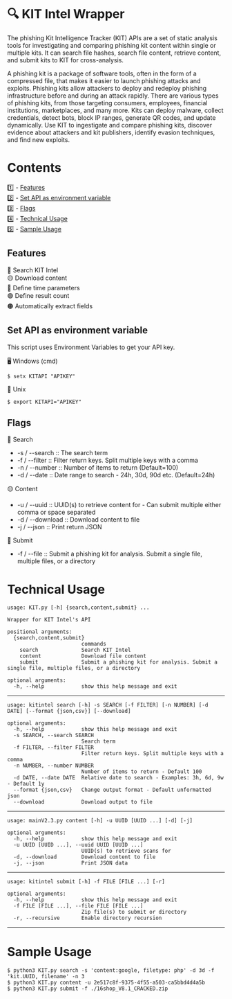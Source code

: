 # :mag: KIT Intel Wrapper 


The phishing Kit Intelligence Tracker (KIT) APIs are a set of static analysis tools for investigating and comparing phishing kit content within single or multiple kits. It can search file hashes, search file content, retrieve content, and submit kits to KIT for cross-analysis.

A phishing kit is a package of software tools, often in the form of a compressed file, that makes it easier to launch phishing attacks and exploits. Phishing kits allow attackers to deploy and redeploy phishing infrastructure before and during an attack rapidly. There are various types of phishing kits, from those targeting consumers, employees, financial institutions, marketplaces, and many more. Kits can deploy malware, collect credentials, detect bots, block IP ranges, generate QR codes, and update dynamically. Use KIT to ingestigate and compare phishing kits, discover evidence about attackers and kit publishers, identify evasion techniques, and find new exploits.

# Contents
:one:   - [Features](#features) <br/>
:two:   - [Set API as environment variable](#apikey) <br/>
:three: - [Flags](#flags) <br/>
:four:  - [Technical Usage](#technical) <br/>
:five:  - [Sample Usage](#sample) <br/>



## Features <a name="features"></a>
:red_circle: Search KIT Intel <br/>
:yellow_circle: Download content <br/>
:large_blue_circle: Define time parameters <br/>
:green_circle: Define result count <br/>
:orange_circle: Automatically extract fields <br/>

## Set API as environment variable <a name="apikey"></a>

This script uses Environment Variables to get your API key.

:desktop_computer: Windows (cmd)
```
$ setx KITAPI "APIKEY"
```

:penguin: Unix  
```
$ export KITAPI="APIKEY"
```

## Flags <a name="flags"></a>
:red_circle: Search
  - -s / --search :: The search term
  - -f / --filter :: Filter return keys. Split multiple keys with a comma
  - -n / --number :: Number of items to return (Default=100)
  - -d / --date :: Date range to search - 24h, 30d, 90d etc. (Default=24h)

:yellow_circle: Content
  - -u / --uuid :: UUID(s) to retrieve content for - Can submit multiple either comma or space separated 
  - -d / --download :: Download content to file
  - -j / --json :: Print return JSON 

:large_blue_circle: Submit
  - -f / --file :: Submit a phishing kit for analysis. Submit a single file, multiple files, or a directory

# Technical Usage <a name="technical"></a>
```
usage: KIT.py [-h] {search,content,submit} ...

Wrapper for KIT Intel's API

positional arguments:
  {search,content,submit}
                        commands
    search              Search KIT Intel
    content             Download file content
    submit              Submit a phishing kit for analysis. Submit a single file, multiple files, or a directory

optional arguments:
  -h, --help            show this help message and exit
```
---
```
usage: kitintel search [-h] -s SEARCH [-f FILTER] [-n NUMBER] [-d DATE] [--format {json,csv}] [--download]

optional arguments:
  -h, --help            show this help message and exit
  -s SEARCH, --search SEARCH
                        Search term
  -f FILTER, --filter FILTER
                        Filter return keys. Split multiple keys with a comma
  -n NUMBER, --number NUMBER
                        Number of items to return - Default 100
  -d DATE, --date DATE  Relative date to search - Examples: 3h, 6d, 9w - Default 1y
  --format {json,csv}   Change output format - Default unformatted json
  --download            Download output to file
```
---
```
usage: mainV2.3.py content [-h] -u UUID [UUID ...] [-d] [-j]

optional arguments:
  -h, --help            show this help message and exit
  -u UUID [UUID ...], --uuid UUID [UUID ...]
                        UUID(s) to retrieve scans for
  -d, --download        Download content to file
  -j, --json            Print JSON data
```
---
```
usage: kitintel submit [-h] -f FILE [FILE ...] [-r]

optional arguments:
  -h, --help            show this help message and exit
  -f FILE [FILE ...], --file FILE [FILE ...]
                        Zip file(s) to submit or directory
  -r, --recursive       Enable directory recursion
```
---
# Sample Usage <a name="sample"></a>
```
$ python3 KIT.py search -s 'content:google, filetype: php' -d 3d -f 'kit.UUID, filename' -n 3
$ python3 KIT.py content -u 2e517c8f-9375-4f55-a503-ca5bbd4d4a5b
$ python3 KIT.py submit -f ./16shop_V8.1_CRACKED.zip
```
